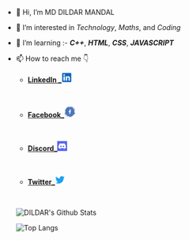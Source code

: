 
- 👋 Hi, I’m MD DILDAR MANDAL
- 👀 I’m interested in *Technology*, *Maths*, and *Coding*
- 🌱 I’m learning :- **_C++_**, **_HTML_**, **_CSS_**, **_JAVASCRIPT_**
- 📫 How to reach me 👇
    - [**LinkedIn _**](https://www.linkedin.com/in/md-dildar-mandal-837048199)<img src="img/lin.jpg" height="20" width ="20"/>
    <p>&nbsp;</p>

    - [**Facebook_**](https://www.facebook.com/mandaldildar1)<img src="img/fb.png" height="23" width ="23"/>
    
    <p>&nbsp;</p>

    - [**Discord_**](https://discord.gg/yu4raMqA9W)<img src="img/disco.png" height="20" width ="20"/>
    <p>&nbsp;</p>
    
    - [**Twitter_**](https://twitter.com/MandalDildar?t=GYnbbL7Eda4FVgsmj4MuAQ&s=08)<img src="img/twit.png" height="20" width ="20"/>
    <p>&nbsp;</p>
    
    
    ![**DILDAR's** **Github** **Stats**](https://github-readme-stats.vercel.app/api?username=MD-DILDAR-MANDAL&count_private=true&show_icons=true&theme=radical&hide_rank=false)
    
    ![Top Langs](https://github-readme-stats.vercel.app/api/top-langs/?username=MD-DILDAR-MANDAL)